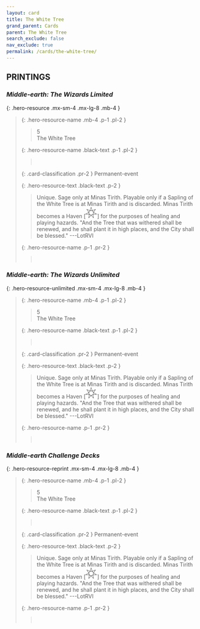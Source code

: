 ```yaml
---
layout: card
title: The White Tree
grand_parent: Cards
parent: The White Tree
search_exclude: false
nav_exclude: true
permalink: /cards/the-white-tree/
---
```


## PRINTINGS


### _Middle-earth: The Wizards Limited_

{: .hero-resource .mx-sm-4 .mx-lg-8 .mb-4 }
> {: .hero-resource-name .mb-4 .p-1 .pl-2 }
> > <div class="card-mp">5</div>
> > <div class="card-name">The White Tree</div>
>
> {: .hero-resource-name .black-text .p-1 .pl-2 }
> > &nbsp;
>
> {: .card-classification .pr-2 }
> Permanent-event
>
> {: .hero-resource-text .black-text .p-2 }
> > Unique. Sage only at Minas Tirith. Playable only if a Sapling of the White Tree is at Minas Tirith and is discarded. Minas Tirith becomes a Haven \[![](/assets/images/free-haven.svg)] for the purposes of healing and playing hazards.  "And the Tree that was withered shall be renewed, and he shall plant it in high places, and the City shall be blessed." ---LotRVI 
> 
> {: .hero-resource-name .p-1 .pr-2 }
> > <div class="card-shield"></div>
> > <div class="card-corruption">&nbsp;</div>

### _Middle-earth: The Wizards Unlimited_

{: .hero-resource-unlimited .mx-sm-4 .mx-lg-8 .mb-4 }
> {: .hero-resource-name .mb-4 .p-1 .pl-2 }
> > <div class="card-mp">5</div>
> > <div class="card-name">The White Tree</div>
>
> {: .hero-resource-name .black-text .p-1 .pl-2 }
> > &nbsp;
>
> {: .card-classification .pr-2 }
> Permanent-event
>
> {: .hero-resource-text .black-text .p-2 }
> > Unique. Sage only at Minas Tirith. Playable only if a Sapling of the White Tree is at Minas Tirith and is discarded. Minas Tirith becomes a Haven \[![](/assets/images/free-haven.svg)] for the purposes of healing and playing hazards.  "And the Tree that was withered shall be renewed, and he shall plant it in high places, and the City shall be blessed." ---LotRVI 
> 
> {: .hero-resource-name .p-1 .pr-2 }
> > <div class="card-shield"></div>
> > <div class="card-corruption">&nbsp;</div>

### _Middle-earth Challenge Decks_

{: .hero-resource-reprint .mx-sm-4 .mx-lg-8 .mb-4 }
> {: .hero-resource-name .mb-4 .p-1 .pl-2 }
> > <div class="card-mp">5</div>
> > <div class="card-name">The White Tree</div>
>
> {: .hero-resource-name .black-text .p-1 .pl-2 }
> > &nbsp;
>
> {: .card-classification .pr-2 }
> Permanent-event
>
> {: .hero-resource-text .black-text .p-2 }
> > Unique. Sage only at Minas Tirith. Playable only if a Sapling of the White Tree is at Minas Tirith and is discarded. Minas Tirith becomes a Haven \[![](/assets/images/free-haven.svg)] for the purposes of healing and playing hazards.  "And the Tree that was withered shall be renewed, and he shall plant it in high places, and the City shall be blessed." ---LotRVI 
> 
> {: .hero-resource-name .p-1 .pr-2 }
> > <div class="card-shield"></div>
> > <div class="card-corruption">&nbsp;</div>
